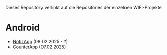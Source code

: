 Dieses Repository verlinkt auf die Repositories der einzelnen WIFI-Projekte

# Android
- [NotizApp](https://github.com/cgamperl/android2025-noteapp) (08.02.2025 - ?)
- [CounterApp](https://github.com/cgamperl/android2025-counter) (07.02.2025)
